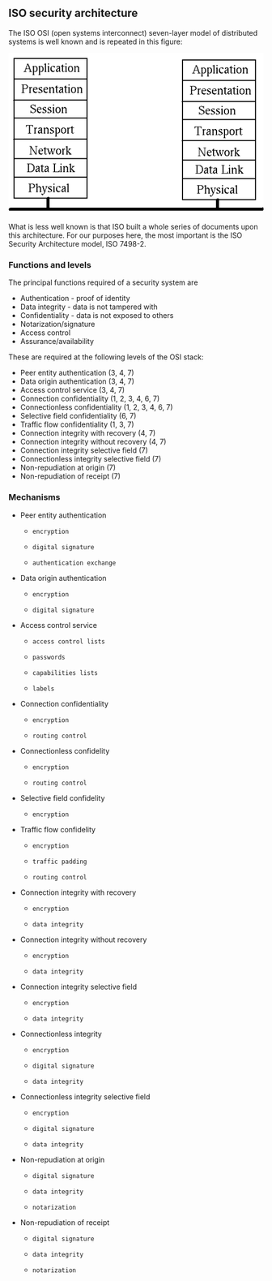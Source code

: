 ## ISO security architecture

The ISO OSI (open systems interconnect) seven-layer model of distributed systems is well known and is repeated in this figure: 

![iso](../assets/iso.gif)

What is less well known is that ISO built a whole series of documents upon this architecture. For our purposes here, the most important is the ISO Security Architecture model, ISO 7498-2.

### Functions and levels

The principal functions required of a security system are

* Authentication - proof of identity
* Data integrity - data is not tampered with
* Confidentiality - data is not exposed to others
* Notarization/signature
* Access control
* Assurance/availability

These are required at the following levels of the OSI stack:

* Peer entity authentication (3, 4, 7)
* Data origin authentication (3, 4, 7)
* Access control service (3, 4, 7)
* Connection confidentiality (1, 2, 3, 4, 6, 7)
* Connectionless confidentiality (1, 2, 3, 4, 6, 7)
* Selective field confidentiality (6, 7)
* Traffic flow confidentiality (1, 3, 7)
* Connection integrity with recovery (4, 7)
* Connection integrity without recovery (4, 7)
* Connection integrity selective field (7)
* Connectionless integrity selective field (7)
* Non-repudiation at origin (7)
* Non-repudiation of receipt (7)

### Mechanisms

* Peer entity authentication
    *     encryption
    *     digital signature
    *     authentication exchange 
* Data origin authentication
    *     encryption
    *     digital signature 
* Access control service
    *     access control lists
    *     passwords
    *     capabilities lists
    *     labels
* Connection confidentiality
    *     encryption
    *     routing control 
* Connectionless confidelity
    *     encryption
    *     routing control 
* Selective field confidelity
    *     encryption 
* Traffic flow confidelity
    *     encryption
    *     traffic padding
    *     routing control 
* Connection integrity with recovery
    *     encryption
    *     data integrity 
* Connection integrity without recovery
    *     encryption
    *     data integrity 
* Connection integrity selective field
    *     encryption
    *     data integrity 
* Connectionless integrity
    *     encryption
    *     digital signature
    *     data integrity 
* Connectionless integrity selective field
    *     encryption
    *     digital signature
    *     data integrity 
* Non-repudiation at origin
    *     digital signature
    *     data integrity
    *     notarization 
* Non-repudiation of receipt
    *     digital signature
    *     data integrity
    *     notarization 
